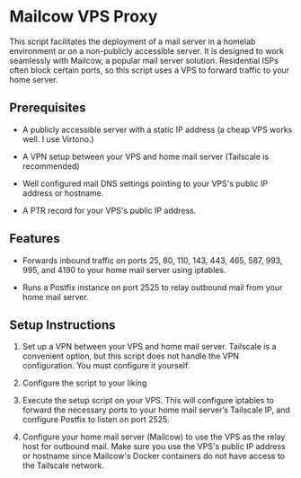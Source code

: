 # Mailcow VPS Proxy

This script facilitates the deployment of a mail server in a homelab environment or on a non-publicly accessible server. It is designed to work seamlessly with Mailcow, a popular mail server solution. Residential ISPs often block certain ports, so this script uses a VPS to forward traffic to your home server.

## Prerequisites

- A publicly accessible server with a static IP address (a cheap VPS works well. I use Virtono.)

- A VPN setup between your VPS and home mail server (Tailscale is recommended)

- Well configured mail DNS settings pointing to your VPS's public IP address or hostname.

- A PTR record for your VPS's public IP address.

## Features

- Forwards inbound traffic on ports 25, 80, 110, 143, 443, 465, 587, 993, 995, and 4190 to your home mail server using iptables.

- Runs a Postfix instance on port 2525 to relay outbound mail from your home mail server.

## Setup Instructions

1. Set up a VPN between your VPS and home mail server. Tailscale is a convenient option, but this script does not handle the VPN configuration. You must configure it yourself.

2. Configure the script to your liking

3. Execute the setup script on your VPS. This will configure iptables to forward the necessary ports to your home mail server’s Tailscale IP, and configure Postfix to listen on port 2525.

4. Configure your home mail server (Mailcow) to use the VPS as the relay host for outbound mail. Make sure you use the VPS's public IP address or hostname since Mailcow's Docker containers do not have access to the Tailscale network.
